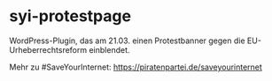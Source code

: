 # syi-protestpage
WordPress-Plugin, das am 21.03. einen Protestbanner gegen die EU-Urheberrechtsreform einblendet.

Mehr zu #SaveYourInternet: https://piratenpartei.de/saveyourinternet
